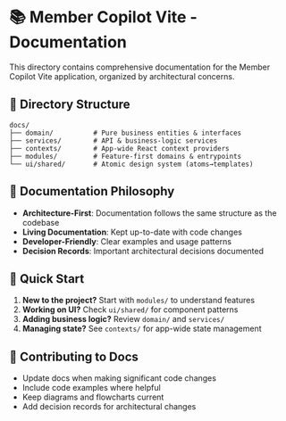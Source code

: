 # 📚 Member Copilot Vite - Documentation

This directory contains comprehensive documentation for the Member Copilot Vite application, organized by architectural concerns.

## 📁 Directory Structure

```
docs/
├── domain/          # Pure business entities & interfaces
├── services/        # API & business-logic services
├── contexts/        # App-wide React context providers
├── modules/         # Feature-first domains & entrypoints
└── ui/shared/       # Atomic design system (atoms→templates)
```

## 🎯 Documentation Philosophy

- **Architecture-First**: Documentation follows the same structure as the codebase
- **Living Documentation**: Kept up-to-date with code changes
- **Developer-Friendly**: Clear examples and usage patterns
- **Decision Records**: Important architectural decisions documented

## 🚀 Quick Start

1. **New to the project?** Start with `modules/` to understand features
2. **Working on UI?** Check `ui/shared/` for component patterns
3. **Adding business logic?** Review `domain/` and `services/`
4. **Managing state?** See `contexts/` for app-wide state management

## 📝 Contributing to Docs

- Update docs when making significant code changes
- Include code examples where helpful
- Keep diagrams and flowcharts current
- Add decision records for architectural changes 